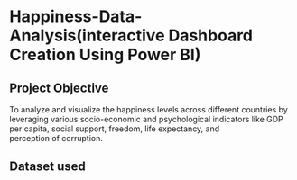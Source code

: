 # Happiness-Data-Analysis(interactive Dashboard Creation Using Power BI)
## Project Objective 
To analyze and visualize the happiness levels across different countries by leveraging various socio-economic and psychological indicators like GDP per capita, social support, freedom, life expectancy, and perception of corruption.
## Dataset used
